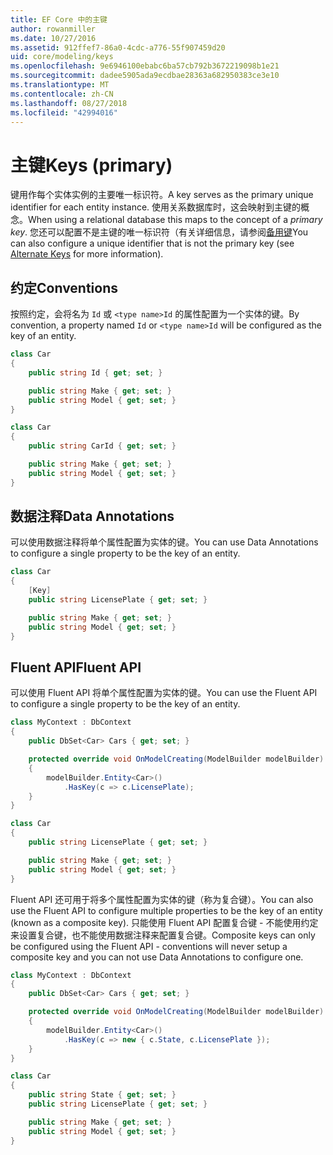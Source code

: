 ```yaml
---
title: EF Core 中的主键
author: rowanmiller
ms.date: 10/27/2016
ms.assetid: 912ffef7-86a0-4cdc-a776-55f907459d20
uid: core/modeling/keys
ms.openlocfilehash: 9e6946100ebabc6ba57cb792b3672219098b1e21
ms.sourcegitcommit: dadee5905ada9ecdbae28363a682950383ce3e10
ms.translationtype: MT
ms.contentlocale: zh-CN
ms.lasthandoff: 08/27/2018
ms.locfileid: "42994016"
---
```

# <a name="keys-primary"></a><span data-ttu-id="cd5f4-102">主键</span><span class="sxs-lookup"><span data-stu-id="cd5f4-102">Keys (primary)</span></span>

<span data-ttu-id="cd5f4-103">键用作每个实体实例的主要唯一标识符。</span><span class="sxs-lookup"><span data-stu-id="cd5f4-103">A key serves as the primary unique identifier for each entity instance.</span></span> <span data-ttu-id="cd5f4-104">使用关系数据库时，这会映射到主键的概念。</span><span class="sxs-lookup"><span data-stu-id="cd5f4-104">When using a relational database this maps to the concept of a *primary key*.</span></span> <span data-ttu-id="cd5f4-105">您还可以配置不是主键的唯一标识符（有关详细信息，请参阅[备用键](alternate-keys.md)</span><span class="sxs-lookup"><span data-stu-id="cd5f4-105">You can also configure a unique identifier that is not the primary key (see [Alternate Keys](alternate-keys.md) for more information).</span></span>

## <a name="conventions"></a><span data-ttu-id="cd5f4-106">约定</span><span class="sxs-lookup"><span data-stu-id="cd5f4-106">Conventions</span></span>

<span data-ttu-id="cd5f4-107">按照约定，会将名为 `Id` 或 `<type name>Id` 的属性配置为一个实体的键。</span><span class="sxs-lookup"><span data-stu-id="cd5f4-107">By convention, a property named `Id` or `<type name>Id` will be configured as the key of an entity.</span></span>

<!-- [!code-csharp[Main](samples/core/Modeling/Conventions/Samples/KeyId.cs?highlight=3)] -->
``` csharp
class Car
{
    public string Id { get; set; }

    public string Make { get; set; }
    public string Model { get; set; }
}
```

<!-- [!code-csharp[Main](samples/core/Modeling/Conventions/Samples/KeyTypeNameId.cs?highlight=3)] -->
``` csharp
class Car
{
    public string CarId { get; set; }

    public string Make { get; set; }
    public string Model { get; set; }
}
```

## <a name="data-annotations"></a><span data-ttu-id="cd5f4-108">数据注释</span><span class="sxs-lookup"><span data-stu-id="cd5f4-108">Data Annotations</span></span>

<span data-ttu-id="cd5f4-109">可以使用数据注释将单个属性配置为实体的键。</span><span class="sxs-lookup"><span data-stu-id="cd5f4-109">You can use Data Annotations to configure a single property to be the key of an entity.</span></span>

<!-- [!code-csharp[Main](samples/core/Modeling/DataAnnotations/Samples/KeySingle.cs?highlight=3,4)] -->
``` csharp
class Car
{
    [Key]
    public string LicensePlate { get; set; }

    public string Make { get; set; }
    public string Model { get; set; }
}
```

## <a name="fluent-api"></a><span data-ttu-id="cd5f4-110">Fluent API</span><span class="sxs-lookup"><span data-stu-id="cd5f4-110">Fluent API</span></span>

<span data-ttu-id="cd5f4-111">可以使用 Fluent API 将单个属性配置为实体的键。</span><span class="sxs-lookup"><span data-stu-id="cd5f4-111">You can use the Fluent API to configure a single property to be the key of an entity.</span></span>

<!-- [!code-csharp[Main](samples/core/Modeling/FluentAPI/Samples/KeySingle.cs?highlight=7,8)] -->
``` csharp
class MyContext : DbContext
{
    public DbSet<Car> Cars { get; set; }

    protected override void OnModelCreating(ModelBuilder modelBuilder)
    {
        modelBuilder.Entity<Car>()
            .HasKey(c => c.LicensePlate);
    }
}

class Car
{
    public string LicensePlate { get; set; }

    public string Make { get; set; }
    public string Model { get; set; }
}
```

<span data-ttu-id="cd5f4-112">Fluent API 还可用于将多个属性配置为实体的键（称为复合键）。</span><span class="sxs-lookup"><span data-stu-id="cd5f4-112">You can also use the Fluent API to configure multiple properties to be the key of an entity (known as a composite key).</span></span> <span data-ttu-id="cd5f4-113">只能使用 Fluent API 配置复合键 - 不能使用约定来设置复合键，也不能使用数据注释来配置复合键。</span><span class="sxs-lookup"><span data-stu-id="cd5f4-113">Composite keys can only be configured using the Fluent API - conventions will never setup a composite key and you can not use Data Annotations to configure one.</span></span>

<!-- [!code-csharp[Main](samples/core/Modeling/FluentAPI/Samples/KeyComposite.cs?highlight=7,8)] -->
``` csharp
class MyContext : DbContext
{
    public DbSet<Car> Cars { get; set; }

    protected override void OnModelCreating(ModelBuilder modelBuilder)
    {
        modelBuilder.Entity<Car>()
            .HasKey(c => new { c.State, c.LicensePlate });
    }
}

class Car
{
    public string State { get; set; }
    public string LicensePlate { get; set; }

    public string Make { get; set; }
    public string Model { get; set; }
}
```
